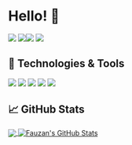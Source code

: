 # Hello! :wave:


![](https://github-profile-summary-cards.vercel.app/api/cards/profile-details?username=alghiffaryfa19&theme=dracula)
![](https://github-profile-summary-cards.vercel.app/api/cards/stats?username=alghiffaryfa19&theme=dracula)![](https://github-profile-summary-cards.vercel.app/api/cards/productive-time?username=alghiffaryfa19&theme=dracula)
![](http://github-profile-summary-cards.vercel.app/api/cards/most-commit-language?username=alghiffaryfa19&theme=dracula)

## 🔧 Technologies & Tools
![](https://img.shields.io/badge/OS-Linux-informational?style=flat&logo=linux&logoColor=white&color=2bbc8a)
![](https://img.shields.io/badge/Editor-Visual-Studio-Code-informational?style=flat&logo=visual-studio-code&logoColor=white&color=2bbc8a)
![](https://img.shields.io/badge/Code-PHP-informational?style=flat&logo=php&logoColor=white&color=2bbc8a)
![](https://img.shields.io/badge/Code-JavaScript-informational?style=flat&logo=javascript&logoColor=white&color=2bbc8a)
![](https://img.shields.io/badge/Code-Svelte-informational?style=flat&logo=svelte&logoColor=white&color=2bbc8a)

## &#x1f4c8; GitHub Stats

<a href="https://github.com/alghiffaryfa19/alghiffaryfa19">
  <img align="center" src="https://github-readme-stats.vercel.app/api/top-langs/?username=alghiffaryfa19&hide=java,html,tex&title_color=ffffff&text_color=c9cacc&icon_color=2bbc8a&bg_color=1d1f21&langs_count=3" />
</a>
<a href="https://github.com/alghiffaryfa19/alghiffaryfa19">
  <img align="center" src="https://github-readme-stats.vercel.app/api?username=alghiffaryfa19&show_icons=true&line_height=27&count_private=true&title_color=ffffff&text_color=c9cacc&icon_color=2bbc8a&bg_color=1d1f21" alt="Fauzan's GitHub Stats" />
</a>

<!-- links to social media icons -->

<!-- icons with padding -->

[1.1]: http://i.imgur.com/tXSoThF.png (twitter icon with padding)
[2.1]: http://i.imgur.com/0o48UoR.png (github icon with padding)

<!-- icons without padding -->

[1.2]: https://upload.wikimedia.org/wikipedia/commons/a/a5/Instagram_icon.png (IG icon without padding)
[2.2]: http://i.imgur.com/9I6NRUm.png (github icon without padding)

[3.2]: https://simpleicons.org/icons/linkedin.svg


<!-- links to your social media accounts -->




<!-- Resources -->
<!-- Icons: https://simpleicons.org/ -->
<!-- GitHub Stats: https://github.com/anuraghazra/github-readme-stats -->
<!-- Emojis: https://emojipedia.org/emoji/ -->
<!-- HTML Emojis: https://www.fileformat.info/index.htm -->
<!-- Shields: https://shields.io/ -->
<!-- Awesome GitHub Profile README: https://github.com/abhisheknaiidu/awesome-github-profile-readme -->

